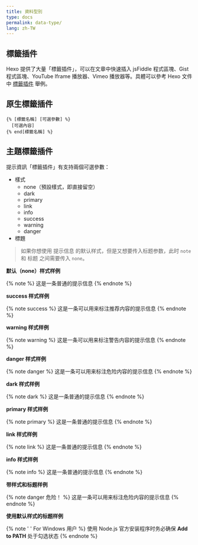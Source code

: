 ```yaml
---
title: 資料型別
type: docs
permalink: data-type/
lang: zh-TW
---
```


## 標籤插件

Hexo 提供了大量「標籤插件」，可以在文章中快速插入 jsFiddle 程式區塊、Gist 程式區塊、YouTube Iframe 播放器、Vimeo 播放器等。具體可以參考 Hexo 文件中 [標籤插件](https://hexo.io/docs/tag-plugins) 舉例。

## 原生標籤插件

```
{% [標籤名稱] [可選參數] %}
  [可選內容]
{% end[標籤名稱] %}
```

## 主題標籤插件

提示資訊「標籤插件」有支持兩個可選參數：

- 樣式
  - none（預設樣式，即直接留空）
  - dark
  - primary
  - link
  - info
  - success
  - warning
  - danger
- 標題

> 如果你想使用 提示信息 的默认样式，但是又想要传入标题参数，此时 `note` 和 标题 之间需要传入 `none`。

**默认（none）样式样例**

{% note %}
这是一条普通的提示信息
{% endnote %}

**success 样式样例**

{% note success %}
这是一条可以用来标注推荐内容的提示信息
{% endnote %}

**warning 样式样例**

{% note warning %}
这是一条可以用来标注警告内容的提示信息
{% endnote %}

**danger 样式样例**

{% note danger %}
这是一条可以用来标注危险内容的提示信息
{% endnote %}

**dark 样式样例**

{% note dark %}
这是一条普通的提示信息
{% endnote %}

**primary 样式样例**

{% note primary %}
这是一条普通的提示信息
{% endnote %}

**link 样式样例**

{% note link %}
这是一条普通的提示信息
{% endnote %}

**info 样式样例**

{% note info %}
这是一条普通的提示信息
{% endnote %}

**带样式和标题样例**

{% note danger 危险！ %}
这是一条可以用来标注危险内容的提示信息
{% endnote %}

**使用默认样式的标题样例**

{% note ' ' For Windows 用户 %}
使用 Node.js 官方安装程序时务必确保 **Add to PATH** 处于勾选状态
{% endnote %}